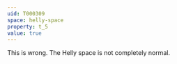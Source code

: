```yaml
---
uid: T000309
space: helly-space
property: t_5
value: true
---
```

This is wrong. The Helly space is not completely normal.

